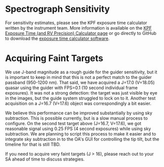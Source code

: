 # Spectrograph Sensitivity

For sensitivity estimates, please see the KPF exposure time calculator written by the instrument team. More information is available on the [KPF Exposure Time (and RV Precision) Calculator page](https://exoplanets.caltech.edu/kpf-exposure-time-calculator/) or go directly to GitHub to download the [exposure time calculator software](https://github.com/California-Planet-Search/KPF-etc).

# Acquiring Faint Targets

We use J-band magnitude as a rough guide for the guider sensitivity, but it is important to keep in mind that this is not a perfect match to the guider passband (950-1200 nm).  That said, we have acquired a J=17.0 (V=18.05) quasar using the guider with FPS=0.1 (10 second individual frame exposures).  It was not a strong detection: the target was just visible by eye in the images, but the guide system struggled to lock on to it.  Another test acquisition on a J=16.7 (V=17.6) object was correspondingly a bit easier.

We believe this performance can be improved substantially by using sky subtraction.  This is possible currently, but is a slow manual process to configure.  On the second test target above (J=16.7, V=17.6), we got reasonable signal using 0.25 FPS (4 second exposures) while using sky subtraction.  We are planning to script this process to make it easier and to integrate sky subtraction in to the OA's GUI for controlling the tip tilt, but the timeline for that is still TBD.

If you need to acquire very faint targets (J > 16), please reach out to your SA ahead of time to discuss strategies.
